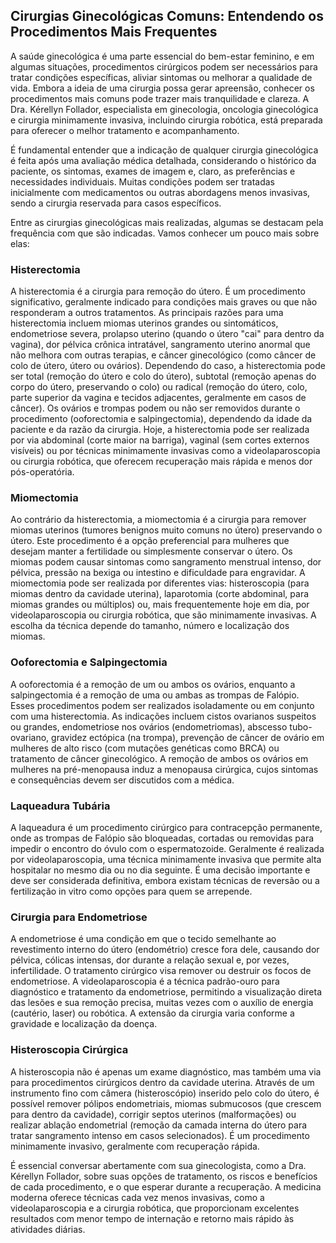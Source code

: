 ## Cirurgias Ginecológicas Comuns: Entendendo os Procedimentos Mais Frequentes

A saúde ginecológica é uma parte essencial do bem-estar feminino, e em algumas situações, procedimentos cirúrgicos podem ser necessários para tratar condições específicas, aliviar sintomas ou melhorar a qualidade de vida. Embora a ideia de uma cirurgia possa gerar apreensão, conhecer os procedimentos mais comuns pode trazer mais tranquilidade e clareza. A Dra. Kérellyn Follador, especialista em ginecologia, oncologia ginecológica e cirurgia minimamente invasiva, incluindo cirurgia robótica, está preparada para oferecer o melhor tratamento e acompanhamento.

É fundamental entender que a indicação de qualquer cirurgia ginecológica é feita após uma avaliação médica detalhada, considerando o histórico da paciente, os sintomas, exames de imagem e, claro, as preferências e necessidades individuais. Muitas condições podem ser tratadas inicialmente com medicamentos ou outras abordagens menos invasivas, sendo a cirurgia reservada para casos específicos.

Entre as cirurgias ginecológicas mais realizadas, algumas se destacam pela frequência com que são indicadas. Vamos conhecer um pouco mais sobre elas:

### Histerectomia

A histerectomia é a cirurgia para remoção do útero. É um procedimento significativo, geralmente indicado para condições mais graves ou que não responderam a outros tratamentos. As principais razões para uma histerectomia incluem miomas uterinos grandes ou sintomáticos, endometriose severa, prolapso uterino (quando o útero "cai" para dentro da vagina), dor pélvica crônica intratável, sangramento uterino anormal que não melhora com outras terapias, e câncer ginecológico (como câncer de colo de útero, útero ou ovários). Dependendo do caso, a histerectomia pode ser total (remoção do útero e colo do útero), subtotal (remoção apenas do corpo do útero, preservando o colo) ou radical (remoção do útero, colo, parte superior da vagina e tecidos adjacentes, geralmente em casos de câncer). Os ovários e trompas podem ou não ser removidos durante o procedimento (ooforectomia e salpingectomia), dependendo da idade da paciente e da razão da cirurgia. Hoje, a histerectomia pode ser realizada por via abdominal (corte maior na barriga), vaginal (sem cortes externos visíveis) ou por técnicas minimamente invasivas como a videolaparoscopia ou cirurgia robótica, que oferecem recuperação mais rápida e menos dor pós-operatória.

### Miomectomia

Ao contrário da histerectomia, a miomectomia é a cirurgia para remover miomas uterinos (tumores benignos muito comuns no útero) preservando o útero. Este procedimento é a opção preferencial para mulheres que desejam manter a fertilidade ou simplesmente conservar o útero. Os miomas podem causar sintomas como sangramento menstrual intenso, dor pélvica, pressão na bexiga ou intestino e dificuldade para engravidar. A miomectomia pode ser realizada por diferentes vias: histeroscopia (para miomas dentro da cavidade uterina), laparotomia (corte abdominal, para miomas grandes ou múltiplos) ou, mais frequentemente hoje em dia, por videolaparoscopia ou cirurgia robótica, que são minimamente invasivas. A escolha da técnica depende do tamanho, número e localização dos miomas.

### Ooforectomia e Salpingectomia

A ooforectomia é a remoção de um ou ambos os ovários, enquanto a salpingectomia é a remoção de uma ou ambas as trompas de Falópio. Esses procedimentos podem ser realizados isoladamente ou em conjunto com uma histerectomia. As indicações incluem cistos ovarianos suspeitos ou grandes, endometriose nos ovários (endometriomas), abscesso tubo-ovariano, gravidez ectópica (na trompa), prevenção de câncer de ovário em mulheres de alto risco (com mutações genéticas como BRCA) ou tratamento de câncer ginecológico. A remoção de ambos os ovários em mulheres na pré-menopausa induz a menopausa cirúrgica, cujos sintomas e consequências devem ser discutidos com a médica.

### Laqueadura Tubária

A laqueadura é um procedimento cirúrgico para contracepção permanente, onde as trompas de Falópio são bloqueadas, cortadas ou removidas para impedir o encontro do óvulo com o espermatozoide. Geralmente é realizada por videolaparoscopia, uma técnica minimamente invasiva que permite alta hospitalar no mesmo dia ou no dia seguinte. É uma decisão importante e deve ser considerada definitiva, embora existam técnicas de reversão ou a fertilização in vitro como opções para quem se arrepende.

### Cirurgia para Endometriose

A endometriose é uma condição em que o tecido semelhante ao revestimento interno do útero (endométrio) cresce fora dele, causando dor pélvica, cólicas intensas, dor durante a relação sexual e, por vezes, infertilidade. O tratamento cirúrgico visa remover ou destruir os focos de endometriose. A videolaparoscopia é a técnica padrão-ouro para diagnóstico e tratamento da endometriose, permitindo a visualização direta das lesões e sua remoção precisa, muitas vezes com o auxílio de energia (cautério, laser) ou robótica. A extensão da cirurgia varia conforme a gravidade e localização da doença.

### Histeroscopia Cirúrgica

A histeroscopia não é apenas um exame diagnóstico, mas também uma via para procedimentos cirúrgicos dentro da cavidade uterina. Através de um instrumento fino com câmera (histeroscópio) inserido pelo colo do útero, é possível remover pólipos endometriais, miomas submucosos (que crescem para dentro da cavidade), corrigir septos uterinos (malformações) ou realizar ablação endometrial (remoção da camada interna do útero para tratar sangramento intenso em casos selecionados). É um procedimento minimamente invasivo, geralmente com recuperação rápida.

É essencial conversar abertamente com sua ginecologista, como a Dra. Kérellyn Follador, sobre suas opções de tratamento, os riscos e benefícios de cada procedimento, e o que esperar durante a recuperação. A medicina moderna oferece técnicas cada vez menos invasivas, como a videolaparoscopia e a cirurgia robótica, que proporcionam excelentes resultados com menor tempo de internação e retorno mais rápido às atividades diárias.
